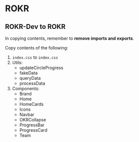 # ROKR

## ROKR-Dev to ROKR

In copying contents, remember to **remove imports and exports**.

Copy contents of the following:

1. `index.css` to `index.css`
2. Utils:
    - updateCircleProgress
    - fakeData
    - queryData
    - processData
2. Components:
    - Brand
    - Home
    - HomeCards
    - Icons
    - Navbar
    - OKRCollapse
    - ProgressBar
    - ProgressCard
    - Team